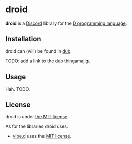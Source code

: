 # droid
**droid** is a [Discord](https://discordapp.com/) library for the
[D programming language](https://dlang.org/).

## Installation
droid can (will) be found in [dub](https://code.dlang.org/).

TODO: add a link to the dub thingamajig.

## Usage
Hah. TODO.

## License
droid is under [the MIT license](LICENSE.txt).

As for the libraries droid uses:
* [vibe.d](https://code.dlang.org/packages/vibe-d) uses the [MIT license](https://www.tldrlegal.com/l/mit).
